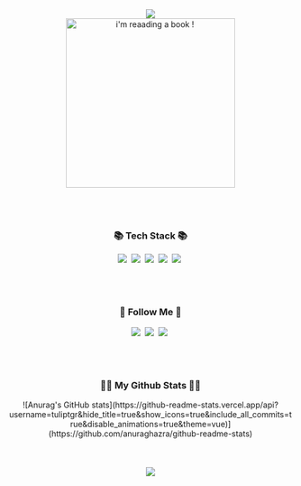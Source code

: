 <div align="center">
  <img src="https://capsule-render.vercel.app/api?type=waving&color=gradient&height=160&section=header&text=Hi!%20I%27m%20Krittin!&fontAlign=50&fontAlignY=70&fontSize=90&fontColor=000000&animation=fadeIn">
</div> 
    
<div align="center">
  <img src="https://tuliptgr.github.io/randominclass/img/kkrittin.png" alt="i'm reaading a book !" width="300" >
</div>
<br><br><br>

<h3 align="center">📚 Tech Stack 📚</h3>
<div align="center">
  <img src="https://img.shields.io/badge/C++-00599C?style=flat-square&logo=C%2B%2B&logoColor=white"/></a>&nbsp 
  <img src="https://img.shields.io/badge/Python-3766AB?style=flat-square&logo=Python&logoColor=white"/></a>&nbsp 
  <img src="https://img.shields.io/badge/HTML5-E34F26?style=for-the-badge&logo=html5&logoColor=white"/></a>&nbsp 
  <img src="https://img.shields.io/badge/CSS3-1572B6?style=for-the-badge&logo=css3&logoColor=white"/></a>&nbsp 
  <img src="https://img.shields.io/badge/Javascript-ffb13b?style=flat-square&logo=javascript&logoColor=white"/></a>&nbsp 
  <br>
</div>
<br><br><br>

<h3 align="center">🕺 Follow Me 🕺</h3>
<div align='center'>
  <a href="https://www.facebook.com/suea.krittin/"><img src="https://img.shields.io/badge/Facebook-1877F2?style=for-the-badge&logo=facebook&logoColor=white" /></a>&nbsp
  <a href="https://www.instagram.com/kk_suea/"><img src="https://img.shields.io/badge/Instagram-E4405F?style=for-the-badge&logo=instagram&logoColor=white" /></a>&nbsp
  <a href="mailto:krittinkunaree@gmail.com"><img src="https://img.shields.io/badge/Gmail-D14836?style=for-the-badge&logo=gmail&logoColor=white" /></a>&nbsp
</div>
<br><br><br>

<h3 align="center">👨‍💻 My Github Stats 👨‍💻</h3>
<div align="center">
![Anurag's GitHub stats](https://github-readme-stats.vercel.app/api?username=tuliptgr&hide_title=true&show_icons=true&include_all_commits=true&disable_animations=true&theme=vue)](https://github.com/anuraghazra/github-readme-stats)
</div>
<br><br><br>

<div align='center'>
  <a href="#"><img src="https://visitor-badge.glitch.me/badge?page_id=tuliptgr?style=for-the-badge&logo=appveyor"></a>
</div>
<br><br><br>




<!--
**tuliptgr/tuliptgr** is a ✨ _special_ ✨ repository because its `README.md` (this file) appears on your GitHub profile.

Here are some ideas to get you started:

- 🔭 I’m currently working on ...
- 🌱 I’m currently learning ...
- 👯 I’m looking to collaborate on ...
- 🤔 I’m looking for help with ...
- 💬 Ask me about ...
- 📫 How to reach me: ...
- 😄 Pronouns: ...
- ⚡ Fun fact: ...
-->
